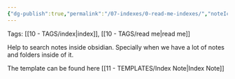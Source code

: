 ```yaml
---
{"dg-publish":true,"permalink":"/07-indexes/0-read-me-indexes/","noteIcon":""}
---
```


Tags: [[10 - TAGS/index\|index]], [[10 - TAGS/read me\|read me]]

Help to search notes inside obsidian. Specially when we have a lot of notes and folders inside of it.

The template can be found here [[11 - TEMPLATES/Index Note\|Index Note]]